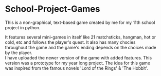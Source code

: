 # School-Project-Games  
  
This is a non-graphical, text-based game created by me for my 11th school project in python.  
  
It features several mini-games in itself like 21 matchsticks, hangman, hot or cold, etc and follows the player's quest. It also has many chocies throughout the game and the game's ending depends on the choices made by the player.  
I have uploaded the newer version of the game with added features. This version was a prototype for my year long project. The idea for this game was inspired from the famous novels 'Lord of the Rings' & 'The Hobbit'.

